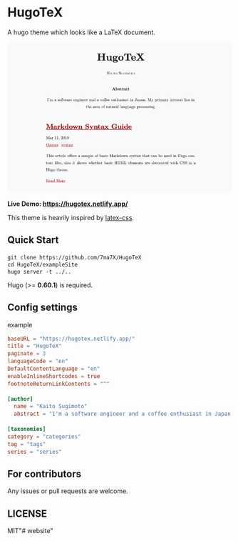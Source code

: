 # HugoTeX

A hugo theme which looks like a LaTeX document.

![screenshot](images/tn.png)

**Live Demo: https://hugotex.netlify.app/**

This theme is heavily inspired by [latex-css](https://github.com.cnpmjs.org/vincentdoerig/latex-css).

## Quick Start

```
git clone https://github.com/7ma7X/HugoTeX
cd HugoTeX/exampleSite
hugo server -t ../..
```

Hugo (>= **0.60.1**) is required.

## Config settings

example

```toml
baseURL = "https://hugotex.netlify.app/"
title = "HugoTeX"
paginate = 3
languageCode = "en"
DefaultContentLanguage = "en"
enableInlineShortcodes = true
footnoteReturnLinkContents = "^"

[author]
  name = "Kaito Sugimoto"
  abstract = "I'm a software engineer and a coffee enthusiast in Japan. My primary interest lies in the area of natural language processing."

[taxonomies]
category = "categories"
tag = "tags"
series = "series"
```

## For contributors

Any issues or pull requests are welcome.

## LICENSE

MIT"# website" 
